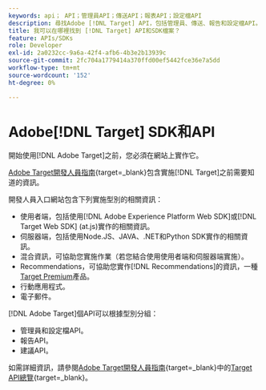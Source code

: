 ```yaml
---
keywords: api； API；管理員API；傳送API；報表API；設定檔API
description: 尋找Adobe [!DNL Target] API，包括管理員、傳送、報告和設定檔API。
title: 我可以在哪裡找到 [!DNL Target] API和SDK檔案？
feature: APIs/SDKs
role: Developer
exl-id: 2a0232cc-9a6a-42f4-afb6-4b3e2b13939c
source-git-commit: 2fc704a1779414a370ffd00ef5442fce36e7a5dd
workflow-type: tm+mt
source-wordcount: '152'
ht-degree: 0%

---
```


# Adobe[!DNL Target] SDK和API

開始使用[!DNL Adobe Target]之前，您必須在網站上實作它。

[Adobe Target開發人員指南](https://experienceleague.adobe.com/docs/target-dev/developer/overview.html?lang=zh-Hant){target=_blank}包含實施[!DNL Target]之前需要知道的資訊。

開發人員入口網站包含下列實施型別的相關資訊：

* 使用者端，包括使用[!DNL Adobe Experience Platform Web SDK]或[!DNL Target Web SDK] (at.js)實作的相關資訊。
* 伺服器端，包括使用Node.JS、JAVA、.NET和Python SDK實作的相關資訊。
* 混合資訊，可協助您實施作業（若您結合使用使用者端和伺服器端實施）。
* Recommendations，可協助您實作[!DNL Recommendations]的資訊，一種[Target Premium](/help/main/c-intro/intro.md#premium)產品。
* 行動應用程式。
* 電子郵件。

[!DNL Adobe Target]個API可以根據型別分組：

* 管理員和設定檔API。
* 報告API。
* 建議API。

如需詳細資訊，請參閱[Adobe Target開發人員指南](https://experienceleague.adobe.com/docs/target-dev/developer/overview.html?lang=zh-Hant){target=_blank}中的[Target API總覽](https://experienceleague.adobe.com/docs/target-dev/developer/implementation/before-implement/considerations-before-you-implement-target.html?lang=zh-Hant){target=_blank}。
